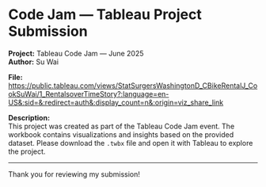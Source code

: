 # Code Jam — Tableau Project Submission

**Project:** Tableau Code Jam — June 2025  
**Author:** Su Wai  

**File:** https://public.tableau.com/views/StatSurgersWashingtonD_CBikeRentalJ_CookSuWai/1_RentalsoverTimeStory?:language=en-US&:sid=&:redirect=auth&:display_count=n&:origin=viz_share_link 

**Description:**  
This project was created as part of the Tableau Code Jam event. The workbook contains visualizations and insights based on the provided dataset. Please download the `.twbx` file and open it with Tableau to explore the project.

---

Thank you for reviewing my submission!
